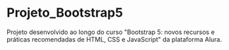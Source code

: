 # Projeto_Bootstrap5
Projeto desenvolvido ao longo do curso "Bootstrap 5: novos recursos e práticas recomendadas de HTML, CSS e JavaScript" da plataforma Alura.
